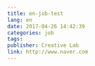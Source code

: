```yaml
---
title: en-job-test
lang: en
date: 2017-04-26 14:42:39
categories: job
tags:
publisher: Creative Lab
link: http://www.naver.com
---
```

